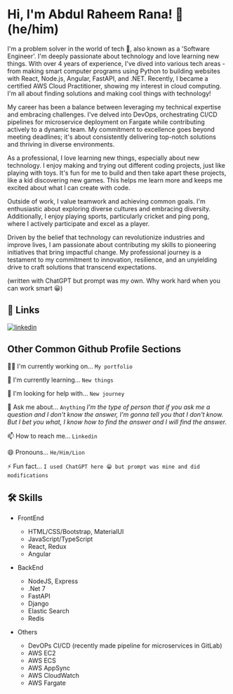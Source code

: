 
# Hi, I'm Abdul Raheem Rana! 👋 (he/him)

I'm a problem solver in the world of tech 🚀, also known as a 'Software Engineer'. I'm deeply passionate about technology and love learning new things. With over 4 years of experience, I've dived into various tech areas - from making smart computer programs using Python to building websites with React, Node.js, Angular, FastAPI, and .NET. Recently, I became a certified AWS Cloud Practitioner, showing my interest in cloud computing. I'm all about finding solutions and making cool things with technology!

My career has been a balance between leveraging my technical expertise and embracing challenges. I've delved into DevOps, orchestrating CI/CD pipelines for microservice deployment on Fargate while contributing actively to a dynamic team. My commitment to excellence goes beyond meeting deadlines; it's about consistently delivering top-notch solutions and thriving in diverse environments.

As a professional, I love learning new things, especially about new technology. I enjoy making and trying out different coding projects, just like playing with toys. It's fun for me to build and then take apart these projects, like a kid discovering new games. This helps me learn more and keeps me excited about what I can create with code.

Outside of work, I value teamwork and achieving common goals. I'm enthusiastic about exploring diverse cultures and embracing diversity. Additionally, I enjoy playing sports, particularly cricket and ping pong, where I actively participate and excel as a player.

Driven by the belief that technology can revolutionize industries and improve lives, I am passionate about contributing my skills to pioneering initiatives that bring impactful change. My professional journey is a testament to my commitment to innovation, resilience, and an unyielding drive to craft solutions that transcend expectations.

(written with ChatGPT but prompt was my own. Why work hard when you can work smart 😀)


## 🔗 Links
[![linkedin](https://img.shields.io/badge/linkedin-0A66C2?style=for-the-badge&logo=linkedin&logoColor=white)](https://www.linkedin.com/in/raheemrana200)


## Other Common Github Profile Sections
👩‍💻 I'm currently working on... `My portfolio`

🧠 I'm currently learning... `New things`

🤔 I'm looking for help with... `New journey`

💬 Ask me about... `Anything`
    *I'm the type of person that if you ask me a question and I don't know the answer, I'm gonna tell you that I don't know. But I bet you what, I know how to find the answer and I will find the answer.*

📫 How to reach me... `Linkedin`

😄 Pronouns... `He/Him/Lion`

⚡️ Fun fact... `I used ChatGPT here 😁 but prompt was mine and did modifications`


## 🛠 Skills
+ FrontEnd
    + HTML/CSS/Bootstrap, MaterialUI
    + JavaScript/TypeScript
    + React, Redux
    + Angular
    
+ BackEnd
    + NodeJS, Express
    + .Net 7
    + FastAPI
    + Django
    + Elastic Search
    + Redis

+ Others
    + DevOPs CI/CD (recently made pipeline for microservices in GitLab)
    + AWS EC2
    + AWS ECS 
    + AWS AppSync
    + AWS CloudWatch
    + AWS Fargate
